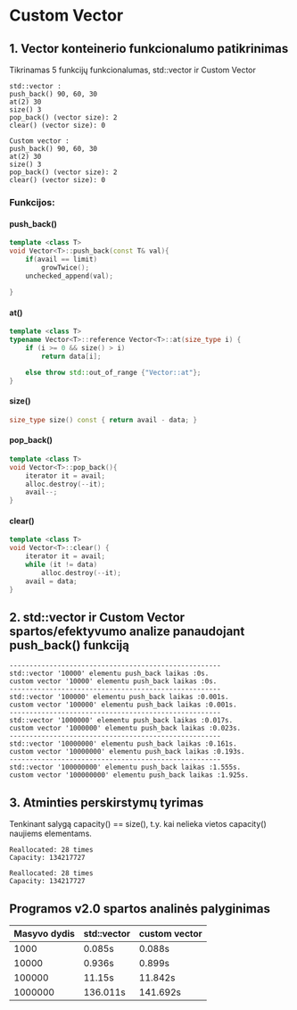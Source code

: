 # Custom Vector #

## 1. Vector konteinerio funkcionalumo patikrinimas ##

Tikrinamas 5 funkcijų funkcionalumas, std::vector ir Custom Vector

```
std::vector :
push_back() 90, 60, 30
at(2) 30
size() 3
pop_back() (vector size): 2
clear() (vector size): 0

Custom vector :
push_back() 90, 60, 30
at(2) 30
size() 3
pop_back() (vector size): 2
clear() (vector size): 0
```
### Funkcijos: ###

#### push_back() ####
```cpp
template <class T>
void Vector<T>::push_back(const T& val){
    if(avail == limit)
        growTwice();
    unchecked_append(val);
        
}
```
#### at() ####
```cpp
template <class T>
typename Vector<T>::reference Vector<T>::at(size_type i) {
    if (i >= 0 && size() > i)
        return data[i];

    else throw std::out_of_range {"Vector::at"};
}
```
#### size() ####
```cpp
size_type size() const { return avail - data; }
```
#### pop_back() ####
```cpp
template <class T>
void Vector<T>::pop_back(){
    iterator it = avail;
    alloc.destroy(--it);
    avail--;
}
```
#### clear() ####
```cpp
template <class T>
void Vector<T>::clear() {
    iterator it = avail;
    while (it != data)
        alloc.destroy(--it);
    avail = data;
}
```
## 2. std::vector ir Custom Vector spartos/efektyvumo analize panaudojant push_back() funkciją ##
```
-----------------------------------------------------
std::vector '10000' elementu push_back laikas :0s.
custom vector '10000' elementu push_back laikas :0s.
-----------------------------------------------------
std::vector '100000' elementu push_back laikas :0.001s.
custom vector '100000' elementu push_back laikas :0.001s.
-----------------------------------------------------
std::vector '1000000' elementu push_back laikas :0.017s.
custom vector '1000000' elementu push_back laikas :0.023s.
-----------------------------------------------------
std::vector '10000000' elementu push_back laikas :0.161s.
custom vector '10000000' elementu push_back laikas :0.193s.
-----------------------------------------------------
std::vector '100000000' elementu push_back laikas :1.555s.
custom vector '100000000' elementu push_back laikas :1.925s.
```
## 3. Atminties perskirstymų tyrimas ##
Tenkinant salygą capacity() == size(), t.y. kai nelieka vietos capacity() naujiems elementams.
```
Reallocated: 28 times
Capacity: 134217727

Reallocated: 28 times
Capacity: 134217727
```
## Programos v2.0 spartos analinės palyginimas ##

| Masyvo dydis | std::vector | custom vector|
| :------------| :---------- | :----------- |
| 1000         | 0.085s      | 0.088s       |
| 10000        | 0.936s      | 0.899s       |
| 100000       | 11.15s      | 11.842s      |
| 1000000      | 136.011s    | 141.692s     |
